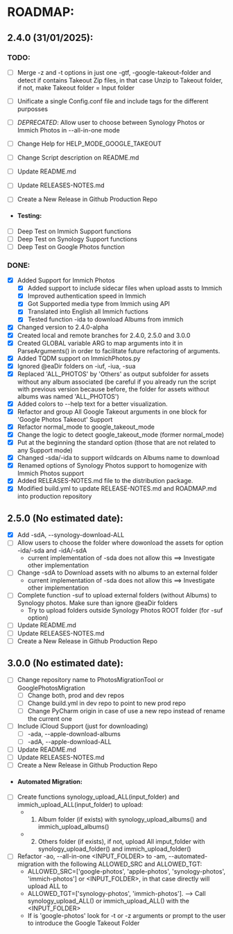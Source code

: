 # ROADMAP:

## 2.4.0 (31/01/2025):
### TODO:
- [ ] Merge -z and -t options in just one -gtf, -google-takeout-folder and detect if contains Takeout Zip files, in that case Unzip to Takeout folder, if not, make Takeout folder = Input folder


- [ ] Unificate a single Config.conf file and include tags for the different purposses
- [ ] _DEPRECATED_: Allow user to choose between Synology Photos or Immich Photos in --all-in-one mode
- [ ] Change Help for HELP_MODE_GOOGLE_TAKEOUT

- [ ] Change Script description on README.md
- [ ] Update README.md
- [ ] Update RELEASES-NOTES.md
- [ ] Create a New Release in Github Production Repo

- #### Testing:
- [ ] Deep Test on Immich Support functions
- [ ] Deep Test on Synology Support functions
- [ ] Deep Test on Google Photos function

### DONE:
- [x] Added Support for Immich Photos
  - [x] Added support to include sidecar files when upload assts to Immich
  - [x] Improved authentication speed in Immich
  - [x] Got Supported media type from Immich using API
  - [x] Translated into English all Immich fuctions
  - [x] Tested function -ida to download Albums from immich
- [x] Changed version to 2.4.0-alpha
- [x] Created local and remote branches for 2.4.0, 2.5.0 and 3.0.0
- [x] Created GLOBAL variable ARG to map arguments into it in ParseArguments() in order to facilitate future refactoring of arguments.
- [x] Added TQDM support on ImmichPhotos.py
- [x] Ignored @eaDir folders on -iuf, -iua, -sua
- [x] Replaced 'ALL_PHOTOS' by 'Others' as output subfolder for assets without any album associated (be careful if you already run the script with previous version because before, the folder for assets without albums was named 'ALL_PHOTOS')
- [x] Added colors to --help text for a better visualization.
- [x] Refactor and group All Google Takeout arguments in one block for 'Google Photos Takeout' Support
- [X] Refactor normal_mode to google_takeout_mode
- [x] Change the logic to detect google_takeout_mode (former normal_mode)
- [x] Put at the beginning the standard option (those that are not related to any Support mode)
- [x] Changed -sda/-ida to support wildcards on Albums name to download
- [x] Renamed options of Synology Photos support to homogenize with Immich Photos support
- [x] Added RELEASES-NOTES.md file to the distribution package.
- [x] Modified build.yml to update RELEASE-NOTES.md and ROADMAP.md into production repository

## 2.5.0 (No estimated date):
- [x] Add -sdA, --synology-download-ALL
- [ ] Allow users to choose the folder where dowonload the assets for option -ida/-sda and -idA/-sdA 
  - current implementation of -sda does not allow this ==> Investigate other implementation
- [ ] Change -sdA to Download assets with no albums to an external folder
  - current implementation of -sda does not allow this ==> Investigate other implementation
- [ ] Complete function -suf to upload external folders (without Albums) to Synology photos. Make sure than ignore @eaDir folders
  - Try to upload folders outside Synology Photos ROOT folder (for -suf option)
- [ ] Update README.md
- [ ] Update RELEASES-NOTES.md
- [ ] Create a New Release in Github Production Repo
  
## 3.0.0 (No estimated date):
- [ ] Change repository name to PhotosMigrationTool or GooglePhotosMigration
    - [ ] Change both, prod and dev repos
    - [ ] Change build.yml in dev repo to point to new prod repo
    - [ ] Change PyCharm origin in case of use a new repo instead of rename the current one
- [ ] Include iCloud Support (just for downloading)
    - [ ] -ada, --apple-download-albums
    - [ ] -adA, --apple-download-ALL
- [ ] Update README.md
- [ ] Update RELEASES-NOTES.md
- [ ] Create a New Release in Github Production Repo

- #### Automated Migration:
- [ ] Create functions synology_upload_ALL(input_folder) and immich_upload_ALL(input_folder) to upload:
  - 1. Album folder (if exists) with synology_upload_albums() and immich_upload_albums()
  - 2. Others folder (if exists), if not, upload All imput_folder with synology_upload_folder() and immich_upload_folder()
- [ ] Refactor -ao, --all-in-one <INPUT_FOLDER> to -am, --automated-migration <SRC> <TGT> with the following ALLOWED_SRC and ALLOWED_TGT:
  - ALLOWED_SRC=['google-photos', 'apple-photos', 'synology-photos', 'immich-photos'] or <INPUT_FOLDER>, in that case directly will upload ALL to <TGT>  
  - ALLOWED_TGT=['synology-photos', 'immich-photos']. --> Call synology_upload_ALL() or immich_upload_ALL() with the <INPUT_FOLDER>  
  - If is 'google-photos' look for -t or -z arguments or prompt to the user to introduce the Google Takeout Folder




